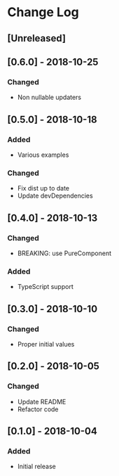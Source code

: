 # Change Log

## [Unreleased]

## [0.6.0] - 2018-10-25
### Changed
- Non nullable updaters

## [0.5.0] - 2018-10-18
### Added
- Various examples
### Changed
- Fix dist up to date
- Update devDependencies

## [0.4.0] - 2018-10-13
### Changed
- BREAKING: use PureComponent
### Added
- TypeScript support

## [0.3.0] - 2018-10-10
### Changed
- Proper initial values

## [0.2.0] - 2018-10-05
### Changed
- Update README
- Refactor code

## [0.1.0] - 2018-10-04
### Added
- Initial release
